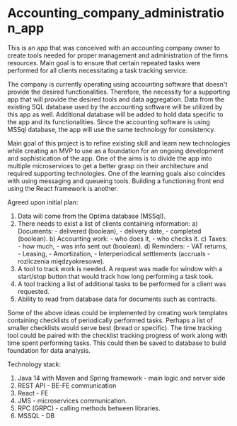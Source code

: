# Accounting_company_administration_app

This is an app that was conceived with an accounting company owner to create tools needed for proper management and
administration of the firms resources. Main goal is to ensure that certain repeated tasks were performed for all clients
necessitating a task tracking service.

The company is currently operating using accounting software that doesn't provide the desired functionalities. Therefore, 
the necessity for a supporting app that will provide the desired tools and data aggregation. Data from the existing SQL 
database used by the accounting software will be utilized by this app as well. Additional database will be added to hold
data specific to the app and its functionalities. Since the accounting software is using MSSql database, the app will 
use the same technology for consistency.

Main goal of this project is to refine existing skill and learn new technologies while creating an MVP to use as a
foundation for an ongoing development and sophistication of the app. One of the aims is to divide the app into multiple
microservices to get a better grasp on their architecture and required supporting technologies. One of the learning goals
also coincides with using messaging and queueing tools. Building a functioning front end using the React framework is
another.

Agreed upon initial plan:
1. Data will come from the Optima database (MSSql).
2. There needs to exist a list of clients containing information:
   a) Documents:
        - delivered (boolean),
        - delivery date,
        - completed (boolean).
   b) Accounting work:
        - who does it,
        - who checks it.
   c) Taxes:
        - how much,
        - was info sent out (boolean).
   d) Reminders:
        - VAT returns,
        - Leasing,
        - Amortization,
        - Interperiodical settlements (accruals - rozliczenia międzyokresowe).
3. A tool to track work is needed. A request was made for window with a start/stop button that would track how long 
performing a task took.
4. A tool tracking a list of additional tasks to be performed for a client was requested.
5. Ability to read from database data for documents such as contracts.

Some of the above ideas could be implemented by creating work templates containing checklists of periodically performed 
tasks. Perhaps a list of smaller checklists would serve best (bread or specific). The time tracking tool could be paired
with the checklist tracking progress of work along with time spent performing tasks. This could then be saved to database
to build foundation for data analysis.

Technology stack:
1. Java 14 with Maven and Spring framework - main logic and server side
2. REST API - BE-FE communication
3. React - FE
4. JMS - microservices communication.
5. RPC (GRPC) - calling methods between libraries.
6. MSSQL - DB